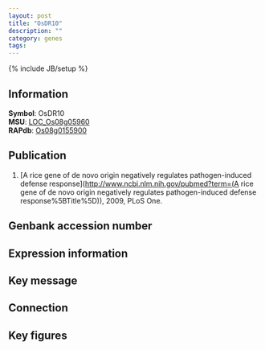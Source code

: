 ```yaml
---
layout: post
title: "OsDR10"
description: ""
category: genes
tags: 
---
```

{% include JB/setup %}

## Information
__Symbol__: OsDR10  
__MSU__: [LOC_Os08g05960](http://rice.plantbiology.msu.edu/cgi-bin/ORF_infopage.cgi?orf=LOC_Os08g05960)  
__RAPdb__: [Os08g0155900](http://rapdb.dna.affrc.go.jp/viewer/gbrowse_details/irgsp1?name=Os08g0155900)  

## Publication
1. [A rice gene of de novo origin negatively regulates pathogen-induced defense response](http://www.ncbi.nlm.nih.gov/pubmed?term=(A rice gene of de novo origin negatively regulates pathogen-induced defense response%5BTitle%5D)), 2009, PLoS One.

## Genbank accession number

## Expression information

## Key message

## Connection

## Key figures



